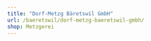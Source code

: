 ```yaml
---
title: "Dorf-Metzg Bäretswil GmbH"
url: /baeretswil/dorf-metzg-baeretswil-gmbh/
shop: Metzgerei
---
```

